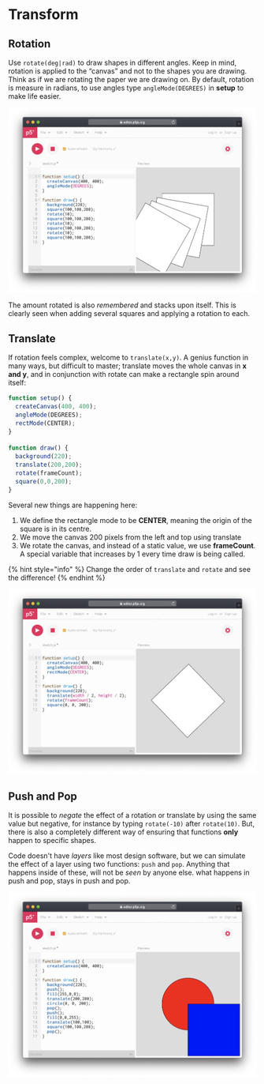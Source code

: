 # Transform

## Rotation

Use `rotate(deg|rad)` to draw shapes in different angles. Keep in mind, rotation is applied to the “canvas” and not to the shapes you are drawing. Think as if we are rotating the paper we are drawing on. By default, rotation is measure in radians, to use angles type `angleMode(DEGREES)` in **setup** to make life easier.

![](../../../.gitbook/assets/p5-rotate.png)

The amount rotated is also _remembered_ and stacks upon itself. This is clearly seen when adding several squares and applying a rotation to each.

## Translate

If rotation feels complex, welcome to `translate(x,y)`. A genius function in many ways, but difficult to master; translate moves the whole canvas in **x and y**, and in conjunction with rotate can make a rectangle spin around itself:

```javascript
function setup() {
  createCanvas(400, 400);
  angleMode(DEGREES);
  rectMode(CENTER);
}

function draw() {
  background(220);
  translate(200,200);
  rotate(frameCount);
  square(0,0,200);
}
```

Several new things are happening here:

1. We define the rectangle mode to be **CENTER**, meaning the origin of the square is in its centre.
2. We move the canvas 200 pixels from the left and top using translate
3. We rotate the canvas, and instead of a static value, we use **frameCount**. A special variable that increases by 1 every time draw is being called.

{% hint style="info" %}
Change the order of `translate` and `rotate` and see the difference!
{% endhint %}

![](../../../.gitbook/assets/p5-translate.png)

## Push and Pop

It is possible to _negate_ the effect of a rotation or translate by using the same value but negative, for instance by typing `rotate(-10)` after `rotate(10)`. But, there is also a completely different way of ensuring that functions **only** happen to specific shapes.

Code doesn't have _layers_ like most design software, but we can simulate the effect of a layer using two functions: `push` and `pop`.  Anything that happens inside of these, will not be _seen_ by anyone else. what happens in push and pop, stays in push and pop.

![](../../../.gitbook/assets/p5-pushpop%20%281%29.png)

